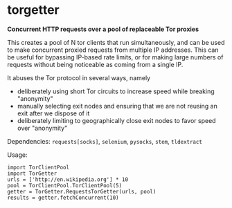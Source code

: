 # torgetter
**Concurrent HTTP requests over a pool of replaceable Tor proxies**

This creates a pool of N tor clients that run simultaneously, and can be used to make concurrent proxied requests from multiple IP addresses. This can be useful for bypassing IP-based rate limits, or for making large numbers of requests without being noticeable as coming from a single IP.

It abuses the Tor protocol in several ways, namely 

* deliberately using short Tor circuits to increase speed while breaking "anonymity"
* manually selecting exit nodes and ensuring that we are not reusing an exit after we dispose of it
* deliberately limiting to geographically close exit nodes to favor speed over "anonymity"

Dependencies: `requests[socks]`, `selenium`, `pysocks`, `stem`, `tldextract`

Usage: 

    import TorClientPool
    import TorGetter
    urls = ['http://en.wikipedia.org'] * 10
    pool = TorClientPool.TorClientPool(5)
    getter = TorGetter.RequestsTorGetter(urls, pool)
    results = getter.fetchConcurrent(10)
    

